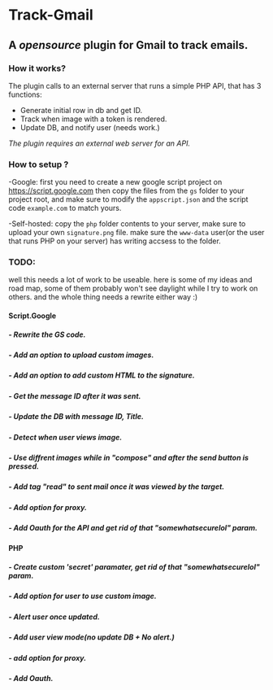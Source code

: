 # Track-Gmail 
## A *opensource* plugin for Gmail to track emails.

### How it works?
The plugin calls to an external server that runs a simple PHP API, that has 3 functions:
- Generate initial row in db and get ID.
- Track when image with a token is rendered.
- Update DB, and notify user (needs work.)

*The plugin requires an external web server for an API.*

### How to setup ? 
-Google:
first you need to create a new google script project on https://script.google.com
then copy the files from the `gs` folder to your project root, and make sure to modify the `appscript.json` and the script code `example.com` to match yours.

-Self-hosted: 
copy the `php` folder contents to your server, make sure to upload your own `signature.png` file.
make sure the `www-data` user(or the user that runs PHP on your server) has writing accsess to the folder.

###  TODO:
well this needs a lot of work to be useable.
here is some of my ideas and road map, some of them probably won't see daylight while I try to work on others.
and the whole thing needs a rewrite either way :) 
#### Script.Google
##### - Rewrite the GS code.
##### - Add an option to upload custom images.
##### - Add an option to add custom HTML to the signature.
##### - Get the message ID after it was sent.
##### - Update the DB with message ID, Title.
##### - Detect when user views image.
##### - Use diffrent images while in "compose" and after the send button is pressed.
##### - Add tag "read" to sent mail once it was viewed by the target.
##### - Add option for proxy.
##### - Add Oauth for the API and get rid of that "somewhatsecurelol" param.

#### PHP
##### - Create custom 'secret' paramater,  get rid of that "somewhatsecurelol" param. 
##### - Add option for user to use custom image.
##### - Alert user once updated.
##### - Add user view mode(no update DB + No alert.)
##### - add option for proxy.
##### - Add Oauth.
